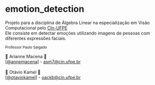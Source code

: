 # emotion_detection
Projeto para a disciplina de Álgebra Linear na especialização em Visão Computacional pelo <a href="https://cin.ufpe.br/">CIn-UFPE</a><br />Ele consiste em detectar emoções utilizando imagens de pessoas com diferentes expressões faciais.

 <small>Professor Paulo Salgado </small><br>
 
  🤘 Arianne Macena 🤘<br /><a href="https://github.com/annemacena">[@annemacena]</a> - <a href="mailto:asm7@cin.ufpe.br">asm7@cin.ufpe.br</a> <br /><br />
  🤘 Otávio Kamel 🤘<br /><a href="https://github.com/otaviokamel">[@otaviokamel]</a> - <a href="mailto:oackb@cin.ufpe.br">oackb@cin.ufpe.br</a>
